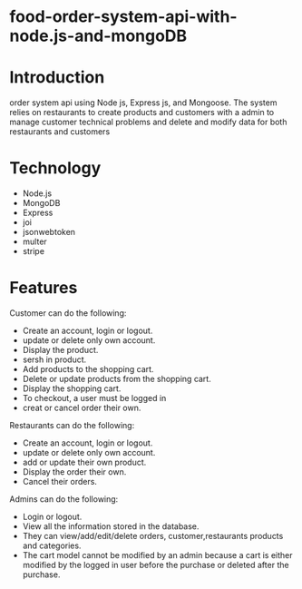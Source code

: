 # food-order-system-api-with-node.js-and-mongoDB

# Introduction
order system api using Node js, Express js, and Mongoose.
The system relies on restaurants to create products and customers with a admin to manage customer technical problems
and delete and modify data for both restaurants and customers

# Technology
* Node.js
* MongoDB 
* Express 
* joi
* jsonwebtoken
* multer
* stripe

# Features

Customer can do the following:
* Create an account, login or logout.
* update or delete only own account.
* Display the product.
* sersh in product.
* Add products to the shopping cart.
* Delete or update products from the shopping cart.
* Display the shopping cart.
* To checkout, a user must be logged in
* creat or cancel order their own.

Restaurants can do the following:
* Create an account, login or logout.
* update or delete only own account.
* add or update their own product.
* Display the order their own.
* Cancel their orders.


Admins can do the following:

* Login or logout.
* View all the information stored in the database.
* They can view/add/edit/delete orders, customer,restaurants products and categories.
* The cart model cannot be modified by an admin because a cart is either modified by the logged in user before the purchase or deleted after the purchase.




